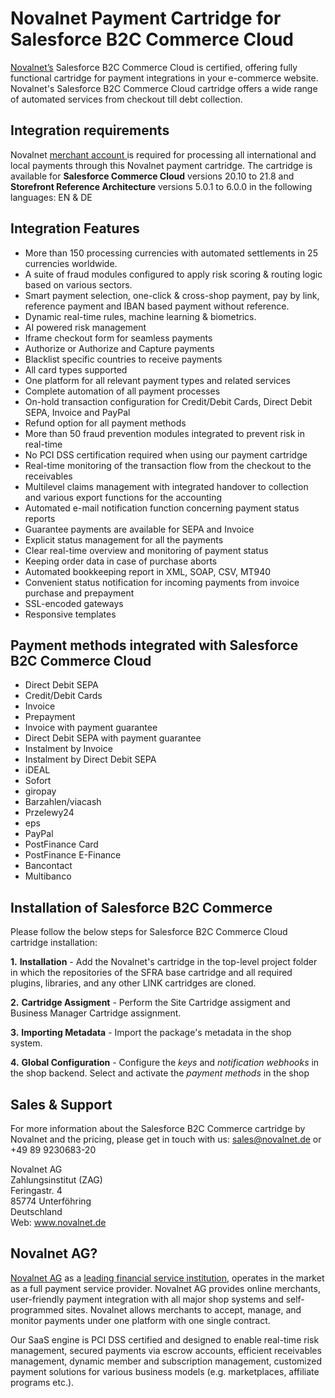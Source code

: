 # Novalnet Payment Cartridge for Salesforce B2C Commerce Cloud
<a href="https://www.novalnet.de/">Novalnet’s</a> Salesforce B2C Commerce Cloud is certified, offering fully functional cartridge for payment integrations in your e-commerce website. Novalnet's Salesforce B2C Commerce Cloud cartridge offers a wide range of automated services from checkout till debt collection.

## Integration requirements
Novalnet <a href="https://www.novalnet.de/"> merchant account </a> is required for processing all international and local payments through this Novalnet payment cartridge. The cartridge is available for **Salesforce Commerce Cloud** versions 20.10 to 21.8 and **Storefront Reference Architecture** versions 5.0.1 to 6.0.0 in the following languages: EN & DE

## Integration Features
- More than 150 processing currencies with automated settlements in 25 currencies worldwide.
- A suite of fraud modules configured to apply risk scoring & routing logic based on various sectors.
- Smart payment selection, one-click & cross-shop payment, pay by link, reference payment and IBAN based payment without reference.
- Dynamic real-time rules, machine learning & biometrics.
- AI powered risk management
- Iframe checkout form for seamless payments
- Authorize or Authorize and Capture payments
- Blacklist specific countries to receive payments
- All card types supported
-	One platform for all relevant payment types and related services
-	Complete automation of all payment processes
-	On-hold transaction configuration for Credit/Debit Cards, Direct Debit SEPA, Invoice and PayPal
-	Refund option for all payment methods
-	More than 50 fraud prevention modules integrated to prevent risk in real-time
-	No PCI DSS certification required when using our payment cartridge
-	Real-time monitoring of the transaction flow from the checkout to the receivables
-	Multilevel claims management with integrated handover to collection and various export functions for the accounting
-	Automated e-mail notification function concerning payment status reports
-	Guarantee payments are available for SEPA and Invoice
-	Explicit status management for all the payments
-	Clear real-time overview and monitoring of payment status
-	Keeping order data in case of purchase aborts
-	Automated bookkeeping report in XML, SOAP, CSV, MT940
-	Convenient status notification for incoming payments from invoice purchase and prepayment
-	SSL-encoded gateways
-	Responsive templates

## Payment methods integrated with Salesforce B2C Commerce Cloud
-	Direct Debit SEPA
-	Credit/Debit Cards
-	Invoice
-	Prepayment
-	Invoice with payment guarantee
-	Direct Debit SEPA with payment guarantee
-	Instalment by Invoice
-	Instalment by Direct Debit SEPA
-	iDEAL
-	Sofort
-	giropay
-	Barzahlen/viacash
-	Przelewy24
-	eps
-	PayPal
- PostFinance Card
-	PostFinance E-Finance
-	Bancontact
-	Multibanco

## Installation of Salesforce B2C Commerce 
Please follow the below steps for Salesforce B2C Commerce Cloud cartridge installation:

**1.** **Installation** - Add the Novalnet's cartridge in the top-level project folder in which the repositories of the SFRA base cartridge and all required plugins, libraries, and any other LINK cartridges are cloned.

**2.** **Cartridge Assigment** - Perform the Site Cartridge assigment and Business Manager Cartridge assignment.
 
**3.** **Importing Metadata** - Import the package's metadata in the shop system.

**4.** **Global Configuration** - Configure the _keys_ and _notification webhooks_ in the shop backend. Select and activate the _payment methods_ in the shop

## Sales & Support
For more information about the Salesforce B2C Commerce cartridge by Novalnet and the pricing, please get in touch with us: <a href="mailto:sales@novalnet.de"> sales@novalnet.de </a> or +49 89 9230683-20<br>

Novalnet AG<br>
Zahlungsinstitut (ZAG)<br>
Feringastr. 4<br>
85774 Unterföhring<br>
Deutschland<br>
Web: www.novalnet.de 

## Novalnet AG?
<a href="https://www.novalnet.de/">Novalnet AG</a> as a <a href="https://www.novalnet.de/zahlungsinstitut"> leading financial service institution</a>, operates in the market as a full payment service provider. Novalnet AG provides online merchants, user-friendly payment integration with all major shop systems and self-programmed sites. Novalnet allows merchants to accept, manage, and monitor payments under one platform with one single contract.<br>

Our SaaS engine is PCI DSS certified and designed to enable real-time risk management, secured payments via escrow accounts, efficient receivables management, dynamic member and subscription management, customized payment solutions for various business models (e.g. marketplaces, affiliate programs etc.).
